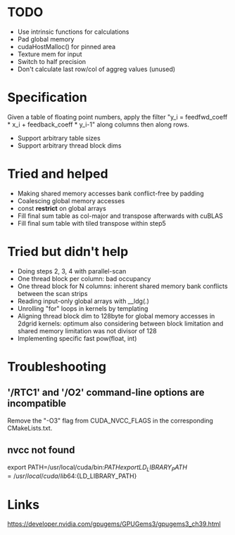 # TODO

* Use intrinsic functions for calculations
* Pad global memory
* cudaHostMalloc() for pinned area
* Texture mem for input
* Switch to half precision
* Don't calculate last row/col of aggreg values (unused)

# Specification

Given a table of floating point numbers, apply the filter "y_i = feedfwd_coeff * x_i + feedback_coeff * y_i-1" along columns then along rows.

* Support arbitrary table sizes
* Support arbitrary thread block dims

# Tried and helped

* Making shared memory accesses bank conflict-free by padding
* Coalescing global memory accesses
* const __restrict__ on global arrays
* Fill final sum table as col-major and transpose afterwards with cuBLAS
* Fill final sum table with tiled transpose within step5

# Tried but didn't help

* Doing steps 2, 3, 4 with parallel-scan
 * One thread block per column: bad occupancy
 * One thread block for N columns: inherent shared memory bank conflicts between the scan strips
* Reading input-only global arrays with __ldg(.)
* Unrolling "for" loops in kernels by templating
* Aligning thread block dim to 128byte for global memory accesses in 2dgrid kernels: optimum also considering between block limitation and shared memory limitation was not divisor of 128
* Implementing specific fast pow(float, int)

# Troubleshooting

## '/RTC1' and '/O2' command-line options are incompatible

Remove the "-O3" flag from CUDA_NVCC_FLAGS in the corresponding CMakeLists.txt.

## nvcc not found

export PATH=/usr/local/cuda/bin:${PATH}
export LD_LIBRARY_PATH=/usr/local/cuda/lib64:${LD_LIBRARY_PATH}

# Links

https://developer.nvidia.com/gpugems/GPUGems3/gpugems3_ch39.html
